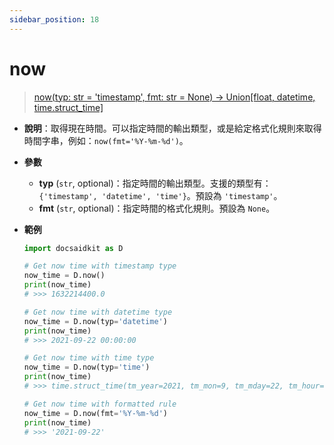 ```yaml
---
sidebar_position: 18
---
```


# now

> [now(typ: str = 'timestamp', fmt: str = None) -> Union[float, datetime, time.struct_time]](https://github.com/DocsaidLab/DocsaidKit/blob/012540eebaebb2718987dd3ec0f7dcf40f403caa/docsaidkit/utils/time.py#L160)

- **說明**：取得現在時間。可以指定時間的輸出類型，或是給定格式化規則來取得時間字串，例如：`now(fmt='%Y-%m-%d')`。

- **參數**
    - **typ** (`str`, optional)：指定時間的輸出類型。支援的類型有：`{'timestamp', 'datetime', 'time'}`。預設為 `'timestamp'`。
    - **fmt** (`str`, optional)：指定時間的格式化規則。預設為 `None`。

- **範例**

    ```python
    import docsaidkit as D

    # Get now time with timestamp type
    now_time = D.now()
    print(now_time)
    # >>> 1632214400.0

    # Get now time with datetime type
    now_time = D.now(typ='datetime')
    print(now_time)
    # >>> 2021-09-22 00:00:00

    # Get now time with time type
    now_time = D.now(typ='time')
    print(now_time)
    # >>> time.struct_time(tm_year=2021, tm_mon=9, tm_mday=22, tm_hour=0, tm_min=0, tm_sec=0, tm_wday=2, tm_yday=265, tm_isdst=0)

    # Get now time with formatted rule
    now_time = D.now(fmt='%Y-%m-%d')
    print(now_time)
    # >>> '2021-09-22'
    ```


